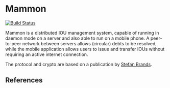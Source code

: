 Mammon
======

[![Build Status](https://secure.travis-ci.org/phedny/Mammon.png?branch=master)](http://travis-ci.org/phedny/Mammon)

Mammon is a distributed IOU management system, capable of running in daemon mode on a server and also able to run on a mobile phone. A peer-to-peer network between servers allows (circular) debts to be resolved, while the mobile application allows users to issue and transfer IOUs without requiring an active internet connection.

The protocol and crypto are based on a publication by [Stefan Brands][Br93].

References
-------------

[Br93]: http://citeseerx.ist.psu.edu/viewdoc/summary?doi=10.1.1.41.8411 "Untraceable Off-line Cash in Wallets with Observers"

